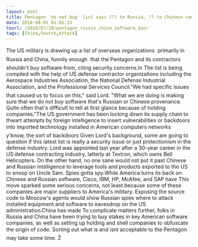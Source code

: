 ```yaml
---
layout: post
title: Pentagon 'do not buy' list says ??? to Russia, ?? to Chinese code
date: 2018-08-01 01:02:13
tourl: /2018/07/30/pentagon_russia_china_software_ban/
tags: [China,Source,Attack]
---
```

The US military is drawing up a list of overseas organizations  primarily in Russia and China, funnily enough  that the Pentagon and its contractors shouldn't buy software from, citing security concerns.In The list is being compiled with the help of US defense contractor organizations including the Aerospace Industries Association, the National Defense Industrial Association, and the Professional Services Council."We had specific issues  that caused us to focus on this," said Lord. "What we are doing is making sure that we do not buy software that's Russian or Chinese provenance. Quite often that's difficult to tell at first glance because of holding companies."The US government has been locking down its supply chain to thwart attempts by foreign intelligence to insert vulnerabilities or backdoors into imported technology installed in American computers networks  y'know, the sort of backdoors Given Lord's background, some are going to question if this latest list is really a security issue or just protectionism in the defense industry. Lord was appointed last year after a 30-year career in the US defense contracting industry, latterly at Textron, which owns Bell Helicopters. On the other hand, no one sane would not put it past Chinese and Russian intelligence to leverage tools and products exported to the US to snoop on Uncle Sam. Spies gotta spy.While America turns its back on Chinese and Russian software, Cisco, IBM, HP, McAfee, and SAP have This move sparked some serious concerns, not least because some of these companies are major suppliers to America's military. Exposing the source code to Moscow's agents would show Russian spies where to attack installed equipment and software to eavesdrop on the US administration.China has made To complicate matters further, folks in Russia and China have been trying to buy stakes in key American software companies, as well as setting up holding and shell companies to obfuscate the origin of code. Sorting out what is and isnt acceptable to the Pentagon may take some time. Ž
